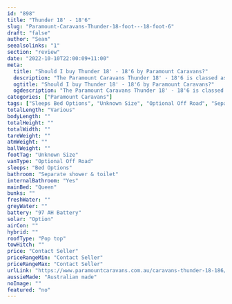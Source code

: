 ```yaml
---
id: "898"
title: "Thunder 18' - 18'6"
slug: "Paramount-Caravans-Thunder-18-foot---18-foot-6"
draft: "false"
author: "Sean"
seealsolinks: "1"
section: "review"
date: "2022-10-10T22:00:09+11:00"
meta:
  title: "Should I buy Thunder 18' - 18'6 by Paramount Caravans?"
  description: "The Paramount Caravans Thunder 18' - 18'6 is classed as Optional Off Road, and sleeps Bed Options people. It is Australian made and comes in at Unknown Size. It generally has Separate shower & toilet."
  ogtitle: "Should I buy Thunder 18' - 18'6 by Paramount Caravans?"
  ogdescription: "The Paramount Caravans Thunder 18' - 18'6 is classed as Optional Off Road, and sleeps Bed Options people. It is Australian made and comes in at Unknown Size. It generally has Separate shower & toilet."
categories: ["Paramount Caravans"]
tags: ["Sleeps Bed Options", "Unknown Size", "Optional Off Road", "Separate shower & toilet", "Pop top", "Price Unknown", "Australian made"]
totalLength: "Various"
bodyLength: ""
totalHeight: ""
totalWidth: ""
tareWeight: ""
atmWeight: ""
ballWeight: ""
footTag: "Unknown Size"
vanType: "Optional Off Road"
sleeps: "Bed Options"
bathroom: "Separate shower & toilet"
internalBathroom: "Yes"
mainBed: "Queen"
bunks: ""
freshWater: ""
greyWater: ""
battery: "97 AH Battery"
solar: "Option"
airCon: ""
hybrid: ""
roofType: "Pop top"
towHitch: ""
price: "Contact Seller"
priceRangeMin: "Contact Seller"
priceRangeMax: "Contact Seller"
urlLink: "https://www.paramountcaravans.com.au/caravans-thunder-18-186/"
aussieMade: "Australian made"
noImage: ""
featured: "no"
---
```

